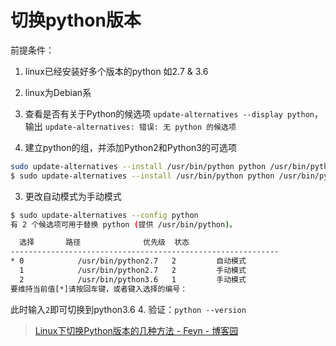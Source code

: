 # 切换python版本
前提条件：
1. linux已经安装好多个版本的python 如2.7 & 3.6
2. linux为Debian系

1. 查看是否有关于Python的候选项 `update-alternatives --display python`，输出 `update-alternatives: 错误: 无 python 的候选项`
2. 建立python的组，并添加Python2和Python3的可选项
```bash
sudo update-alternatives --install /usr/bin/python python /usr/bin/python2.7 2 # 添加Python2可选项，优先级为2
$ sudo update-alternatives --install /usr/bin/python python /usr/bin/python3.6 1 #添加Python3可选项，优先级为1
```
3. 更改自动模式为手动模式
```bash
$ sudo update-alternatives --config python
有 2 个候选项可用于替换 python (提供 /usr/bin/python)。

  选择       路径              优先级  状态
------------------------------------------------------------
* 0            /usr/bin/python2.7   2         自动模式
  1            /usr/bin/python2.7   2         手动模式
  2            /usr/bin/python3.6   1         手动模式
要维持当前值[*]请按回车键，或者键入选择的编号：
```
此时输入`2`即可切换到python3.6
4. 验证：`python --version`


> [Linux下切换Python版本的几种方法 - Feyn - 博客园](https://www.cnblogs.com/feynxd/p/11367806.html)
